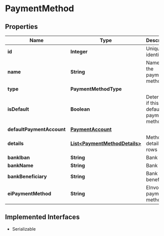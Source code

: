 

# PaymentMethod


## Properties

Name | Type | Description | Notes
------------ | ------------- | ------------- | -------------
**id** | **Integer** | Unique identifier |  [optional]
**name** | **String** | Name of the payment method |  [optional]
**type** | **PaymentMethodType** |  |  [optional]
**isDefault** | **Boolean** | Determines if this is the default payment method. |  [optional]
**defaultPaymentAccount** | [**PaymentAccount**](PaymentAccount.md) |  |  [optional]
**details** | [**List&lt;PaymentMethodDetails&gt;**](PaymentMethodDetails.md) | Method details rows |  [optional]
**bankIban** | **String** | Bank iban |  [optional]
**bankName** | **String** | Bank name |  [optional]
**bankBeneficiary** | **String** | Bank beneficiary |  [optional]
**eiPaymentMethod** | **String** | EInvoice payment method |  [optional]


## Implemented Interfaces

* Serializable


